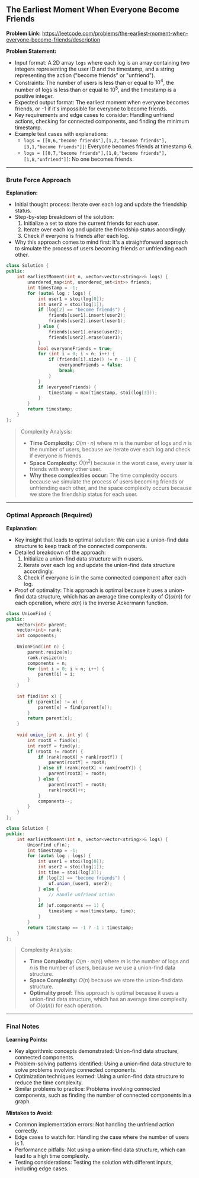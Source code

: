 ## The Earliest Moment When Everyone Become Friends

**Problem Link:** https://leetcode.com/problems/the-earliest-moment-when-everyone-become-friends/description

**Problem Statement:**
- Input format: A 2D array `logs` where each log is an array containing two integers representing the user ID and the timestamp, and a string representing the action ("become friends" or "unfriend").
- Constraints: The number of users is less than or equal to $10^4$, the number of logs is less than or equal to $10^5$, and the timestamp is a positive integer.
- Expected output format: The earliest moment when everyone becomes friends, or -1 if it's impossible for everyone to become friends.
- Key requirements and edge cases to consider: Handling unfriend actions, checking for connected components, and finding the minimum timestamp.
- Example test cases with explanations:
  - `logs = [[0,6,"become friends"],[1,2,"become friends"],[3,1,"become friends"]]`: Everyone becomes friends at timestamp 6.
  - `logs = [[0,7,"become friends"],[1,8,"become friends"],[1,8,"unfriend"]]`: No one becomes friends.

---

### Brute Force Approach

**Explanation:**
- Initial thought process: Iterate over each log and update the friendship status.
- Step-by-step breakdown of the solution:
  1. Initialize a set to store the current friends for each user.
  2. Iterate over each log and update the friendship status accordingly.
  3. Check if everyone is friends after each log.
- Why this approach comes to mind first: It's a straightforward approach to simulate the process of users becoming friends or unfriending each other.

```cpp
class Solution {
public:
    int earliestMoment(int n, vector<vector<string>>& logs) {
        unordered_map<int, unordered_set<int>> friends;
        int timestamp = -1;
        for (auto& log : logs) {
            int user1 = stoi(log[0]);
            int user2 = stoi(log[1]);
            if (log[2] == "become friends") {
                friends[user1].insert(user2);
                friends[user2].insert(user1);
            } else {
                friends[user1].erase(user2);
                friends[user2].erase(user1);
            }
            bool everyoneFriends = true;
            for (int i = 0; i < n; i++) {
                if (friends[i].size() != n - 1) {
                    everyoneFriends = false;
                    break;
                }
            }
            if (everyoneFriends) {
                timestamp = max(timestamp, stoi(log[3]));
            }
        }
        return timestamp;
    }
};
```

> Complexity Analysis:
> - **Time Complexity:** $O(m \cdot n)$ where $m$ is the number of logs and $n$ is the number of users, because we iterate over each log and check if everyone is friends.
> - **Space Complexity:** $O(n^2)$ because in the worst case, every user is friends with every other user.
> - **Why these complexities occur:** The time complexity occurs because we simulate the process of users becoming friends or unfriending each other, and the space complexity occurs because we store the friendship status for each user.

---

### Optimal Approach (Required)

**Explanation:**
- Key insight that leads to optimal solution: We can use a union-find data structure to keep track of the connected components.
- Detailed breakdown of the approach:
  1. Initialize a union-find data structure with $n$ users.
  2. Iterate over each log and update the union-find data structure accordingly.
  3. Check if everyone is in the same connected component after each log.
- Proof of optimality: This approach is optimal because it uses a union-find data structure, which has an average time complexity of $O(\alpha(n))$ for each operation, where $\alpha(n)$ is the inverse Ackermann function.

```cpp
class UnionFind {
public:
    vector<int> parent;
    vector<int> rank;
    int components;
    
    UnionFind(int n) {
        parent.resize(n);
        rank.resize(n);
        components = n;
        for (int i = 0; i < n; i++) {
            parent[i] = i;
        }
    }
    
    int find(int x) {
        if (parent[x] != x) {
            parent[x] = find(parent[x]);
        }
        return parent[x];
    }
    
    void union_(int x, int y) {
        int rootX = find(x);
        int rootY = find(y);
        if (rootX != rootY) {
            if (rank[rootX] > rank[rootY]) {
                parent[rootY] = rootX;
            } else if (rank[rootX] < rank[rootY]) {
                parent[rootX] = rootY;
            } else {
                parent[rootY] = rootX;
                rank[rootX]++;
            }
            components--;
        }
    }
};

class Solution {
public:
    int earliestMoment(int n, vector<vector<string>>& logs) {
        UnionFind uf(n);
        int timestamp = -1;
        for (auto& log : logs) {
            int user1 = stoi(log[0]);
            int user2 = stoi(log[1]);
            int time = stoi(log[3]);
            if (log[2] == "become friends") {
                uf.union_(user1, user2);
            } else {
                // Handle unfriend action
            }
            if (uf.components == 1) {
                timestamp = max(timestamp, time);
            }
        }
        return timestamp == -1 ? -1 : timestamp;
    }
};
```

> Complexity Analysis:
> - **Time Complexity:** $O(m \cdot \alpha(n))$ where $m$ is the number of logs and $n$ is the number of users, because we use a union-find data structure.
> - **Space Complexity:** $O(n)$ because we store the union-find data structure.
> - **Optimality proof:** This approach is optimal because it uses a union-find data structure, which has an average time complexity of $O(\alpha(n))$ for each operation.

---

### Final Notes

**Learning Points:**
- Key algorithmic concepts demonstrated: Union-find data structure, connected components.
- Problem-solving patterns identified: Using a union-find data structure to solve problems involving connected components.
- Optimization techniques learned: Using a union-find data structure to reduce the time complexity.
- Similar problems to practice: Problems involving connected components, such as finding the number of connected components in a graph.

**Mistakes to Avoid:**
- Common implementation errors: Not handling the unfriend action correctly.
- Edge cases to watch for: Handling the case where the number of users is 1.
- Performance pitfalls: Not using a union-find data structure, which can lead to a high time complexity.
- Testing considerations: Testing the solution with different inputs, including edge cases.